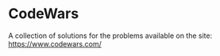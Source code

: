 # CodeWars
A collection of solutions for the problems available on the site: https://www.codewars.com/
